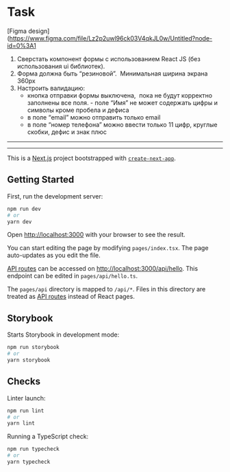 # Task

[Figma design](https://www.figma.com/file/Lz2p2uwl96ck03V4qkJL0w/Untitled?node-id=0%3A1

1. Сверстать компонент формы с использованием React JS (без использования ui библиотек).
2. Форма должна быть “резиновой”.  Минимальная ширина экрана 360px
3. Настроить валидацию:
    * кнопка отправки формы выключена,  пока не будут корректно заполнены все поля. - поле “Имя” не может содержать цифры и символы кроме пробела и дефиса
    * в поле “email” можно отправить только email
    * в поле “номер телефона” можно ввести только 11 цифр, круглые скобки, дефис и знак плюс

------
------

This is a [Next.js](https://nextjs.org/) project bootstrapped with [`create-next-app`](https://github.com/vercel/next.js/tree/canary/packages/create-next-app).

## Getting Started

First, run the development server:

```bash
npm run dev
# or
yarn dev
```

Open [http://localhost:3000](http://localhost:3000) with your browser to see the result.

You can start editing the page by modifying `pages/index.tsx`. The page auto-updates as you edit the file.

[API routes](https://nextjs.org/docs/api-routes/introduction) can be accessed on [http://localhost:3000/api/hello](http://localhost:3000/api/hello). This endpoint can be edited in `pages/api/hello.ts`.

The `pages/api` directory is mapped to `/api/*`. Files in this directory are treated as [API routes](https://nextjs.org/docs/api-routes/introduction) instead of React pages.

## Storybook

Starts Storybook in development mode:

```bash
npm run storybook
# or
yarn storybook
```

## Checks

Linter launch:

```bash
npm run lint
# or
yarn lint
```

Running a TypeScript check:

```bash
npm run typecheck
# or
yarn typecheck
```
